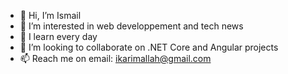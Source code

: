 - 👋 Hi, I’m Ismail
- 👀 I’m interested in web developpement and tech news
- 🌱 I learn every day
- 💞️ I’m looking to collaborate on .NET Core and Angular projects
- 📫 Reach me on email: ikarimallah@gmail.com

<!---
ismail-karim/ismail-karim is a ✨ special ✨ repository because its `README.md` (this file) appears on your GitHub profile.
You can click the Preview link to take a look at your changes.
--->
